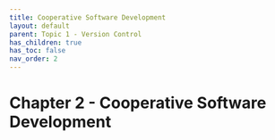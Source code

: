 ```yaml
---
title: Cooperative Software Development
layout: default
parent: Topic 1 - Version Control
has_children: true
has_toc: false
nav_order: 2
---
```


# Chapter 2 - Cooperative Software Development
